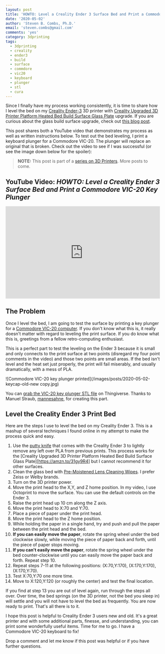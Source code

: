 ```yaml
---
layout: post
title: 'HOWTO: Level a Creality Ender 3 Surface Bed and Print a Commodore VIC-20 Key Plunger'
date: '2020-05-02'
author: 'Steven B. Combs, Ph.D.'
email: 'steven.combs@gmail.com'
comments: 'yes'
category: 3dprinting
tags:
  - 3dprinting
  - creality
  - ender3
  - build
  - surface
  - commdore
  - vic20
  - keyboard
  - plunger
  - stl
  - cura
---
```


Since I finally have my process working consistently, it is time to share how I level the bed on my [Creality Ender-3](https://amzn.to/3d6WHB2) 3D printer with [Creality Upgraded 3D Printer Platform Heated Bed Build Surface Glass Plate](https://amzn.to/31gy9R4) upgrade. If you are curious about the glass build surface upgrade, check out [this blog post](https://www.stevencombs.com/3dprinting/2019/06/08/creality-ender3-build-surface-upgrade.html).

This post shares both a YouTube video that demonstrates my process as well as written instructions below. To test out the bed leveling, I print a keyboard plunger for a Commodore VIC-20. The plunger will replace an original that is broken. Check out the video to see if I was successful (or see the image down below for the spoiler):

> **NOTE:** This post is part of a [series on 3D Printers](https://www.stevencombs.com/3dprinting). More posts to come.

## YouTube Video: _HOWTO: Level a Creality Ender 3 Surface Bed and Print a Commodore VIC-20 Key Plunger_

<div style="position:relative;padding-top:56.25%;">
  <p><iframe src="https://www.youtube.com/embed/i_-T8uYWwBs" frameborder="0" allowfullscreen style="position:absolute;top:0;left:0;width:100%;height:100%;"></iframe></p>
</div>

## The Problem

Once I level the bed, I am going to test the surface by printing a key plunger for a [Commodore VIC-20 computer](https://www.stevencombs.com/commodore/2017/07/26/commodore-v20-ebay-purchase.html). If you don't know what this is, it really doesn't matter with regard to leveling the print surface. If you do know what this is, greetings from a fellow retro-computing enthusiast.

This is a perfect part to test the leveling on the Ender 3 because it is small and only connects to the print surface at two points (disregard my four point comments in the video) and those two points are small areas. If the bed isn't level and the heat set just properly, the print will fail miserably, and usually dramatically, with a mess of PLA.

![Commodore VIC-20 key plunger printed](/images/posts/2020-05-02-keycap-old-new copy.jpg)

You can [grab the VIC-20 key plunger STL file](https://www.thingiverse.com/thing:2677332) on Thingiverse. Thanks to Manuel Straub,
[mannesahne](https://www.thingiverse.com/mannesahne/about), for creating this part.

## Level the Creality Ender 3 Print Bed

Here are the steps I use to level the bed on my Creality Ender 3. This is a mashup of several techniques I found online in my attempt to make the process quick and easy.

1. Use the [putty knife](https://amzn.to/2YtEF7R) that comes with the Creality Ender 3 to lightly remove any left over PLA from previous prints. This process works for the [Creality Upgraded 3D Printer Platform Heated Bed Build Surface Glass Plate][https://amzn.to/31gy9R4] but I cannot recommend it for other surfaces.
2. Clean the glass bed with [Pre-Moistened Lens Cleaning Wipes](https://amzn.to/3aY5pAa). I prefer Zeiss or Welby brands.
3. Turn on the 3D printer power.
4. Move the print head to the X,Y, and Z home position. In my video, I use Octoprint to move the surface. You can use the default controls on the Ender 3.
5. Raise the print head up 10 cm along the Z axis.
6. Move the print head to X:70 and Y:70.
7. Place a piece of paper under the print head.
8. Move the print head to the Z home position.
9. While holding the paper in a single hand, try and push and pull the paper between the print head and the bed.
10. **If you can easily move the paper**, rotate the spring wheel under the bed clockwise slowly, while moving the piece of paper back and forth, until the piece of paper stops moving.
11. **If you can't easily move the paper**, rotate the spring wheel under the bed counter-clockwise until you can easily move the paper back and forth. Repeat step 10.
12. Repeat steps 7-11 at the following positions: (X:70,Y:170), (X:170,Y:170), (X:170,Y:70).
13. Test X:70,Y:70 one more time.
14. Move to X:120,Y:120 (or roughly the center) and test the final location.

If you find at step 13 you are out of level again, run through the steps all over. Over time, the bed springs (on the 3D printer, not the bed you sleep in) will settle and you will not have to level the bed as frequently. You are now ready to print. That's all there is to it.

I hope this post is helpful to Creality Ender 3 users new and old. It's a great printer and with some additional parts, finesse, and understanding, you can print some wonderfully useful items. Time for me to go. I have a Commodore VIC-20 keyboard to fix!

Drop a comment and let me know if this post was helpful or if you have further questions.
